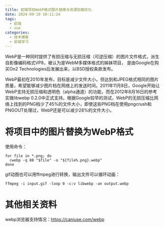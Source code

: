 ```yaml
---
title: 前端项目WebP格式图片替换与资源加载优化
date: 2024-09-10 10:11:24
tags:
  - 前端
  - vue
categories:
  - 技术博客
  - 前端学习
---
```


WebP是一种同时提供了有损压缩与无损压缩（可逆压缩）的图片文件格式，派生自影像编码格式VP8，被认为是WebM多媒体格式的姊妹项目，
是由Google在购买On2 Technologies后发展出来，以BSD授权条款发布。
<!--more-->
WebP最初在2010年发布，目标是减少文件大小，但达到和JPEG格式相同的图片质量，希望能够减少图片档在网络上的发送时间。2011年11月8日，Google开始让WebP支持无损压缩和透明色（alpha通道）的功能，而在2012年8月16日的参考实做libwebp
0.2.0中正式支持。根据Google较早的测试，WebP的无损压缩比网络上找到的PNG档少了45%的文件大小，即使这些PNG档在使用pngcrush和PNGOUT处理过，WebP还是可以减少28%的文件大小。

# 将项目中的图片替换为WebP格式
使用命令：
```shell
for file in *.png; do
  cwebp -q 80 "$file" -o "${file%.png}.webp"
done
```
gif动图也可以用ffmpeg进行转换，输出文件可以循环动画：
```shell
ffmpeg -i input.gif -loop 0 -c:v libwebp -an output.webp
```

# 其他相关资料
webp浏览器支持情况：https://caniuse.com/webp
